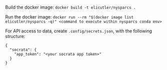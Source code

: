 Build the docker image: `docker build -t elicutler/nysparcs .`  

Run the docker image: `docker run --rm "$(docker image list elicutler/nysparcs -q)" <command to execute within nysparcs conda env>`

For API access to data, create `.config/secrets.json`, with the following structure:
```
{
  "socrata": {
    "app_token": "<your socrata app token>"
  }
}
